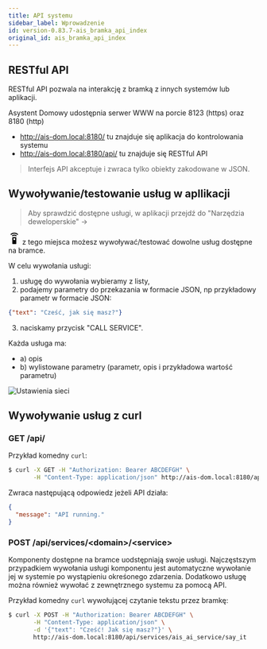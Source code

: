 ```yaml
---
title: API systemu
sidebar_label: Wprowadzenie
id: version-0.83.7-ais_bramka_api_index
original_id: ais_bramka_api_index
---
```



## RESTful API

RESTful API pozwala na interakcję z bramką z innych systemów lub aplikacji.

Asystent Domowy udostępnia serwer WWW na porcie 8123 (https) oraz 8180 (http)

* http://ais-dom.local:8180/ tu znajduje się aplikacja do kontrolowania systemu
* http://ais-dom.local:8180/api/ tu znajduje się RESTful API


> Interfejs API akceptuje i zwraca tylko obiekty zakodowane w JSON.



## Wywoływanie/testowanie usług w apllikacji

> Aby sprawdzić dostępne usługi, w aplikacji przejdź do "Narzędzia deweloperskie" ->
<svg style="width:24px;height:24px" viewBox="0 0 24 24">
    <path fill="#000000" d="M12,0C8.96,0 6.21,1.23 4.22,3.22L5.63,4.63C7.26,3 9.5,2 12,2C14.5,2 16.74,3 18.36,4.64L19.77,3.23C17.79,1.23 15.04,0 12,0M7.05,6.05L8.46,7.46C9.37,6.56 10.62,6 12,6C13.38,6 14.63,6.56 15.54,7.46L16.95,6.05C15.68,4.78 13.93,4 12,4C10.07,4 8.32,4.78 7.05,6.05M12,15A2,2 0 0,1 10,13A2,2 0 0,1 12,11A2,2 0 0,1 14,13A2,2 0 0,1 12,15M15,9H9A1,1 0 0,0 8,10V22A1,1 0 0,0 9,23H15A1,1 0 0,0 16,22V10A1,1 0 0,0 15,9Z" />
</svg> z tego miejsca możesz wywoływać/testować dowolne usług dostępne na bramce.


W celu wywołania usługi:
1. usługę do wywołania wybieramy z listy,
2. podajemy parametry do przekazania w formacie JSON, np
przykładowy parametr w formacie JSON:
```JSON
{"text": "Cześć, jak się masz?"}
```
3. naciskamy przycisk "CALL SERVICE".

Każda usługa ma:
- a) opis
- b) wylistowane parametry (parametr, opis i przykładowa wartość parametru)

![Ustawienia sieci](/AIS-docs/img/en/bramka/services_1.png)



## Wywoływanie usług z curl


### GET /api/


Przykład komedny `curl`:

```bash
$ curl -X GET -H "Authorization: Bearer ABCDEFGH" \
       -H "Content-Type: application/json" http://ais-dom.local:8180/api/
```


Zwraca następującą odpowiedz jeżeli API działa:

```json
{
  "message": "API running."
}
```


### POST /api/services/&lt;domain>/&lt;service>

Komponenty dostępne na bramce uodstępniają swoje usługi. Najczęstszym przypadkiem wywołania usługi komponentu jest automatyczne wywołanie jej w systemie po wystąpieniu okreśonego zdarzenia.
Dodatkowo usługę można również wywołać z zewnętrznego systemu za pomocą API.

Przykład komedny `curl` wywołującej czytanie tekstu przez bramkę:

```bash
$ curl -X POST -H "Authorization: Bearer ABCDEFGH" \
       -H "Content-Type: application/json" \
       -d '{"text": "Cześć! Jak się masz?"}' \
       http://ais-dom.local:8180/api/services/ais_ai_service/say_it
```
